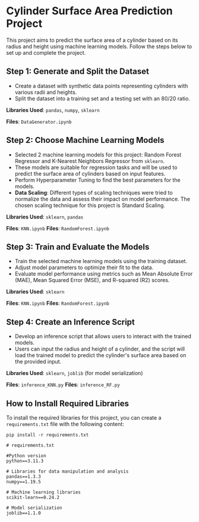 # Cylinder Surface Area Prediction Project

This project aims to predict the surface area of a cylinder based on its radius and height using machine learning models. Follow the steps below to set up and complete the project.

## Step 1: Generate and Split the Dataset

- Create a dataset with synthetic data points representing cylinders with various radii and heights.
- Split the dataset into a training set and a testing set with an 80/20 ratio.

**Libraries Used**: `pandas`, `numpy`, `sklearn`

**Files**: `DataGenerator.ipynb`


## Step 2: Choose Machine Learning Models

- Selected 2 machine learning models for this project: Random Forest Regressor and K-Nearest Neighbors Regressor from `sklearn`.
- These models are suitable for regression tasks and will be used to predict the surface area of cylinders based on input features.
- Perform Hyperparameter Tuning to find the best parameters for the models.
- **Data Scaling**: Different types of scaling techniques were tried to normalize the data and assess their impact on model performance. The chosen scaling technique for this project is Standard Scaling.


**Libraries Used**: `sklearn`, `pandas`

**Files**: `KNN.ipynb`
**Files**: `RandomForest.ipynb`



## Step 3: Train and Evaluate the Models

- Train the selected machine learning models using the training dataset.
- Adjust model parameters to optimize their fit to the data.
- Evaluate model performance using metrics such as Mean Absolute Error (MAE), Mean Squared Error (MSE), and R-squared (R2) scores.

**Libraries Used**: `sklearn`

**Files**: `KNN.ipynb`
**Files**: `RandomForest.ipynb`


## Step 4: Create an Inference Script

- Develop an inference script that allows users to interact with the trained models.
- Users can input the radius and height of a cylinder, and the script will load the trained model to predict the cylinder's surface area based on the provided input.

**Libraries Used**: `sklearn`, `joblib` (for model serialization)

**Files**: `inference_KNN.py`
**Files**: `inference_RF.py`

## How to Install Required Libraries

To install the required libraries for this project, you can create a `requirements.txt` file with the following content:


    pip install -r requirements.txt
    

```plaintext
# requirements.txt

#Python version
python==3.11.3

# Libraries for data manipulation and analysis
pandas==1.3.3
numpy==1.19.5

# Machine learning libraries
scikit-learn==0.24.2

# Model serialization
joblib==1.1.0

